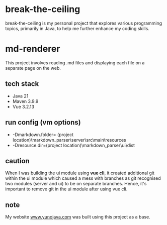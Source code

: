 # break-the-ceiling 
break-the-ceiling is my personal project that explores various programming topics, primarily in Java, to help me further enhance my coding skills.

# md-renderer
This project involves reading .md files and displaying each file on a separate page on the web.

## tech stack
<ul>
<li>Java 21</li>
<li> Maven 3.9.9</li>
<li> Vue 3.2.13</li>
</ul>

## run config (vm options)
<ul>
<li>-Dmarkdown.folder= (project location)\markdown_parser\server\src\main\resources</li>
<li>-Dresource.dir=(project location)\markdown_parser\ui\dist </li>
</ul>

## caution
When I was building the ui module using **vue cli**, it created additional git within the ui module which caused a mess with branches as git recognised two modules (server and ui) to be on separate branches. Hence, it's important to remove git in the ui module after using vue cli.

## note
My website www.yunojava.com was built using this project as a base.